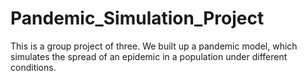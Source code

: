 # Pandemic_Simulation_Project
This is a group project of three. We built up a pandemic model, which simulates the spread of an epidemic in a population under different conditions.
